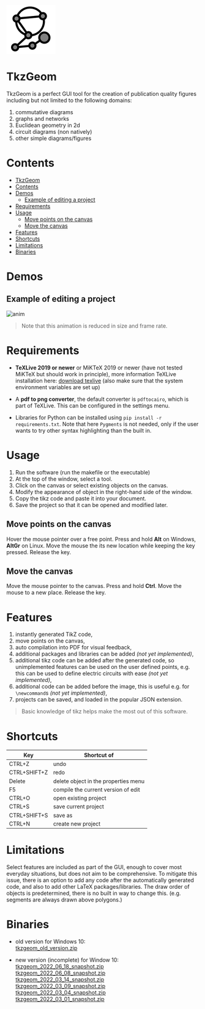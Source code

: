 
![icon](icon/ico_big.png)
# TkzGeom

TkzGeom is a perfect GUI tool for the creation of publication quality figures
including but not limited to the following domains:

1. commutative diagrams
2. graphs and networks
3. Euclidean geometry in 2d
4. circuit diagrams (non natively)
5. other simple diagrams/figures


# Contents
<!-- TOC depthFrom:1 depthTo:6 withLinks:1 updateOnSave:1 orderedList:0 -->

- [TkzGeom](#tkzgeom)
- [Contents](#contents)
- [Demos](#demos)
	- [Example of editing a project](#example-of-editing-a-project)
- [Requirements](#requirements)
- [Usage](#usage)
	- [Move points on the canvas](#move-points-on-the-canvas)
	- [Move the canvas](#move-the-canvas)
- [Features](#features)
- [Shortcuts](#shortcuts)
- [Limitations](#limitations)
- [Binaries](#binaries)

<!-- /TOC -->

# Demos

## Example of editing a project

![anim](demos/prezi_2.gif)

> Note that this animation is reduced in size and frame rate.

# Requirements

- **TeXLive 2019 or newer** or MiKTeX 2019 or newer
  (have not tested MiKTeX but should work in principle), more information
  TeXLive installation here: <a href="https://www.tug.org/texlive/acquire-netinstall.html">
  download texlive</a> (also make sure that the system environment variables
  are set up)

- A **pdf to png converter**, the default converter is `pdftocairo`,
  which is part of TeXLive. This can be configured in the settings menu.

- Libraries for Python can be installed using `pip install -r requirements.txt`.
  Note that here `Pygments` is not needed, only if the user wants to try other
  syntax highlighting than the built in.

# Usage

1. Run the software (run the makefile or the executable)
2. At the top of the window, select a tool.
3. Click on the canvas or select existing objects on the canvas.
4. Modify the appearance of object in the right-hand side of the window.
5. Copy the tikz code and paste it into your document.
6. Save the project so that it can be opened and modified later.

## Move points on the canvas

Hover the mouse pointer over a free point. Press and hold **Alt** on Windows,
**AltGr** on Linux. Move the mouse the its new location while keeping the key pressed.
Release the key.

## Move the canvas

Move the mouse pointer to the canvas. Press and hold **Ctrl**. Move the mouse to
a new place. Release the key.

# Features

1. instantly generated TikZ code,
2. move points on the canvas,
3. auto compilation into PDF for visual feedback,
4. additional packages and libraries can be added *(not yet implemented)*,
5. additional tikz code can be added after the generated code, so unimplemented
   features can be used on the user defined points, e.g. this can be used to
   define electric circuits with ease *(not yet implemented)*,
6. additional code can be added before the image, this is useful
e.g. for `\newcommand`s *(not yet implemented)*,
8. projects can be saved, and loaded in the popular JSON extension.

> Basic knowledge of tikz helps make the most out of this software.

# Shortcuts

|Key             |Shortcut of                         |
|----------------|------------------------------------|
|CTRL+Z          |undo                                |
|CTRL+SHIFT+Z    |redo                                |
|Delete          |delete object in the properties menu|
|F5              |compile the current version of edit |
|CTRL+O          |open existing project               |
|CTRL+S          |save current project                |
|CTRL+SHIFT+S    |save as                             |
|CTRL+N          |create new project                  |

<!--
/# Object explanation
/## Point
**point**: click <ins>anywhere</ins> on the canvas;
defines a point at any coordinate,

**point on line**: click <ins>segment</ins> or <ins>two points</ins> then enter ratio in a popup window;
defines a point on a segment dividing it with a given ratio (can be any real number)

**point on circle**: click <ins>circle, then enter angle</ins> (in degrees) in a popup window;
defines a point on a circle at specified angle to the abscissa

**intersection**: click <ins>four points</ins> (endpoints of segment 1 then endpoints of segment 2), or click <ins>two segments</ins>, or click <ins>a circle and a segment</ins>, or click <ins>a segment and a circle</ins>, or <ins>two points and a circle</ins>;
defines the intersection of two lines, or a line and a circle, (in the latter case, two intersection points are possible), (circle-circle intersection is not yet implemented)

**midpoint of segment**: click <ins>two points</ins> or a <ins>segment</ins>;
defines the middle points of a segment

**midpoint of circle**: click <ins>circle</ins>;
defines the middle of a circle

**orthogonal projection**: click <ins>three points</ins>, or <ins>a segment and a point</ins>, or <ins>a point and a segment</ins> (the first two points define the segment, the last point to point to be projected);
defines the orthogonal projection of a point onto a line

**bisector**: click <ins>three points</ins> (at the second point is the angle, the direction of angle matters);
defines a point on the bisector of an angle

**translate with vector**: click <ins>three points</ins>:
defines a new point from old after translation by vector

**perpendicular**: click <ins>two points</ins>;
defines a point on the perpendicular to the segment at the first point

**rotation**: click <ins>two points and angle in degrees</ins> in a popup window;
defines a point on rotated by a given angle around another point

**make grid**: click <ins>three points and rows and columns</ins> in a popup window (these points will span the grid);
defines the lattice of points generated by the three selected points (movement of the three points results in the entire lattice move)

/## Segment

**segment**: click <ins>two points</ins>;
defines a segment connecting the two points

**polygon**: click <ins>the vertices of the polygon and click the first vertex again</ins> to conclude selection;
defines a polygon object

**linestring**: click <ins>the vertices of the linestring and the last vertex again</ins> to conclude;
defines a linestring object

/## Circle

**circumscribed circle**: click <ins>three points</ins>;
defines the circumscribed circle around three points

**circle by its radius**: click <ins>two points</ins>;
defines a circle with first point as centre, the second point as a point on the perimeter

**arc**: click <ins>three points</ins>;
defines an arc with first point as center, the other two defining the radius and range

**sector**: click <ins>three points</ins>;
defines a sector with first point as center, the other two defining the radius and range

**inscribed circle**: click <ins>three points</ins>;
defines the inscribed circle around three points
/## Interactions
**move point**: drag free points the change their positions

**move canvas**: drag canvas to a new position
/## Decorators
**mark angle**: click <ins>three points</ins>;
defines an arc to show the presence of an angle

**mark right angle**: click <ins>three points</ins>;
defines an arc to show the presence of a right angle
-->

# Limitations

Select features are included as part of the GUI, enough to cover most everyday
situations, but does not aim to be comprehensive. To mitigate this issue,
there is an option to add any code after the automatically generated code,
and also to add other LaTeX packages/libraries. The draw order of objects is
predetermined, there is no built in way to change this.
(e.g. segments are always drawn above polygons.)

# Binaries

- old version for Windows 10:\
<a href="https://mega.nz/file/58cHAQJJ#ViVTsIa1EE4nqlMXZhILufJB4re2-jTaOdPdLnbHbJU">tkzgeom_old_version.zip</a>

- new version (incomplete) for Window 10:\
<a href="https://mega.nz/file/Q1VlzDIS#_snfzzVSq1SYR1niMtmYTxf75FjQu9mkCoD36ECoqpA">tkzgeom_2022_06_18_snapshot.zip</a>
\
<a href="https://mega.nz/file/d9Ul0bqY#zx42pDJsE8gSEDkS-bgq-U3gxz53ZMJNxBXv9cxGBw4">tkzgeom_2022_06_08_snapshot.zip</a>
\
<a href="https://mega.nz/file/ppVWWCzA#qMstD6LoLtXnBwpunYJXhlaVA-sRJkv-WSb0amFOzcs">tkzgeom_2022_03_14_snapshot.zip</a>
\
<a href="https://mega.nz/file/FocGTDLS#YyH114B-yFUwfValRW7DgLzkKvGXvWgq8CiH8v_aFi8">tkzgeom_2022_03_09_snapshot.zip</a>
\
<a href="https://mega.nz/file/Ys9V1aSZ#B21VUB__qZu1P33JiwOEu75nR9twWnf3cXWaqcaOPmA">tkzgeom_2022_03_04_snapshot.zip</a>
\
<a href="https://mega.nz/file/AgdDzSAK#jkwmAbc_CtISYdXjymspLg0GcvkljpCuoTwbWrEcpnE">tkzgeom_2022_03_01_snapshot.zip</a>
